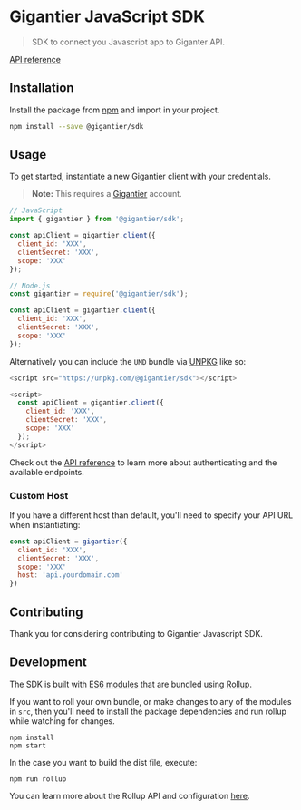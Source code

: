 # Gigantier JavaScript SDK

> SDK to connect you Javascript app to Giganter API.

[API reference](https://docs.gigantier.com/?javascript)

## Installation

Install the package from [npm](https://www.npmjs.com/package/@gigantier/sdk) and import in your project.

```bash
npm install --save @gigantier/sdk
```

## Usage

To get started, instantiate a new Gigantier client with your credentials.

> **Note:** This requires a [Gigantier](http://gigantier.com) account.

```js
// JavaScript
import { gigantier } from '@gigantier/sdk';

const apiClient = gigantier.client({
  client_id: 'XXX',
  clientSecret: 'XXX',
  scope: 'XXX'
});

// Node.js
const gigantier = require('@gigantier/sdk');

const apiClient = gigantier.client({
  client_id: 'XXX',
  clientSecret: 'XXX',
  scope: 'XXX'
});
```

Alternatively you can include the `UMD` bundle via [UNPKG](https://unpkg.com) like so:

```js
<script src="https://unpkg.com/@gigantier/sdk"></script>

<script>
  const apiClient = gigantier.client({
    client_id: 'XXX',
    clientSecret: 'XXX',
    scope: 'XXX'
  });
</script>
```

Check out the [API reference](https://docs.gigantier.com/?javascript) to learn more about authenticating and the available endpoints.

### Custom Host

If you have a different host than default, you'll need to specify your API URL when instantiating:

```js
const apiClient = gigantier({
  client_id: 'XXX',
  clientSecret: 'XXX',
  scope: 'XXX'
  host: 'api.yourdomain.com'
})
```

## Contributing

Thank you for considering contributing to Gigantier Javascript SDK.

## Development

The SDK is built with [ES6 modules](https://strongloop.com/strongblog/an-introduction-to-javascript-es6-modules/) that are bundled using [Rollup](http://rollupjs.org).

If you want to roll your own bundle, or make changes to any of the modules in `src`, then you'll need to install the package dependencies and run rollup while watching for changes.

```
npm install
npm start
```

In the case you want to build the dist file, execute:
```
npm run rollup
```

You can learn more about the Rollup API and configuration [here](https://github.com/rollup/rollup/wiki).